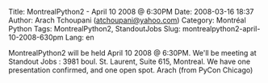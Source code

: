 Title: MontrealPython2 - April 10 2008 @ 6:30PM
Date: 2008-03-16 18:37
Author: Arach Tchoupani (atchoupani@yahoo.com)
Category: Montréal Python
Tags: MontrealPython2, StandoutJobs
Slug: montrealpython2-april-10-2008-630pm
Lang: en

MontrealPython2 will be held April 10 2008 @ 6:30PM. We'll be meeting at
Standout Jobs : 3981 boul. St. Laurent, Suite 615, Montreal. We have one
presentation confirmed, and one open spot. Arach (from PyCon Chicago)
